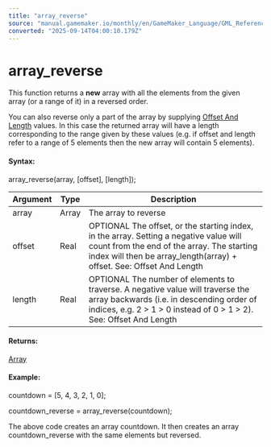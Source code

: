 ```yaml
---
title: "array_reverse"
source: "manual.gamemaker.io/monthly/en/GameMaker_Language/GML_Reference/Variable_Functions/array_reverse.htm"
converted: "2025-09-14T04:00:10.179Z"
---
```


# array\_reverse

This function returns a **new** array with all the elements from the given array (or a range of it) in a reversed order.

You can also reverse only a part of the array by supplying [Offset And Length](Array_Functions.htm#h1) values. In this case the returned array will have a length corresponding to the range given by these values (e.g. if offset and length refer to a range of 5 elements then the new array will contain 5 elements).

#### Syntax:

array\_reverse(array, \[offset\], \[length\]);

| Argument | Type | Description |
| --- | --- | --- |
| array | Array | The array to reverse |
| offset | Real | OPTIONAL The offset, or the starting index, in the array. Setting a negative value will count from the end of the array. The starting index will then be array_length(array) + offset. See: Offset And Length |
| length | Real | OPTIONAL The number of elements to traverse. A negative value will traverse the array backwards (i.e. in descending order of indices, e.g. 2 > 1 > 0 instead of 0 > 1 > 2). See: Offset And Length |

#### Returns:

[Array](../../GML_Overview/Arrays.md)

#### Example:

countdown = \[5, 4, 3, 2, 1, 0\];

countdown\_reverse = array\_reverse(countdown);

The above code creates an array countdown. It then creates an array countdown\_reverse with the same elements but reversed.